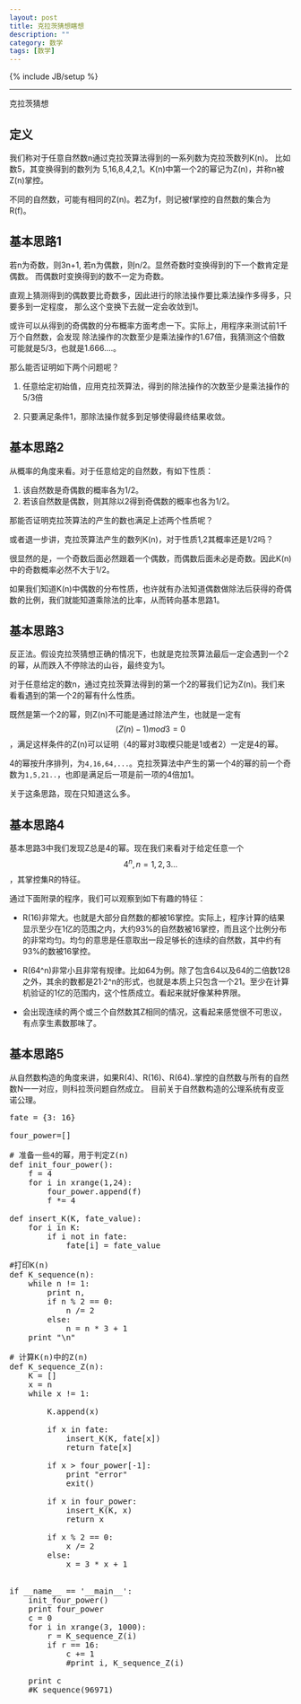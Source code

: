 ```yaml
---
layout: post
title: 克拉茨猜想瞎想
description: ""
category: 数学
tags: [数学]
---
```

{% include JB/setup %}

<hr />

克拉茨猜想

## 定义
我们称对于任意自然数n通过克拉茨算法得到的一系列数为克拉茨数列K(n)。
比如数5，其变换得到的数列为 5,16,8,4,2,1。K(n)中第一个2的幂记为Z(n)，并称n被Z(n)掌控。

不同的自然数，可能有相同的Z(n)。若Z为f，则记被f掌控的自然数的集合为R(f)。

## 基本思路1

若n为奇数，则3n+1, 若n为偶数，则n/2。显然奇数时变换得到的下一个数肯定是偶数。
而偶数时变换得到的数不一定为奇数。

直观上猜测得到的偶数要比奇数多，因此进行的除法操作要比乘法操作多得多，只要多到一定程度，
那么这个变换下去就一定会收敛到1。

或许可以从得到的奇偶数的分布概率方面考虑一下。实际上，用程序来测试前1千万个自然数，会发现
除法操作的次数至少是乘法操作的1.67倍，我猜测这个倍数可能就是5/3，也就是1.666....。

那么能否证明如下两个问题呢？
1. 任意给定初始值，应用克拉茨算法，得到的除法操作的次数至少是乘法操作的5/3倍

2. 只要满足条件1，那除法操作就多到足够使得最终结果收敛。


## 基本思路2

从概率的角度来看。对于任意给定的自然数，有如下性质：

1. 该自然数是奇偶数的概率各为1/2。
2. 若该自然数是偶数，则其除以2得到奇偶数的概率也各为1/2。

那能否证明克拉茨算法的产生的数也满足上述两个性质呢？

或者退一步讲，克拉茨算法产生的数列K(n)，对于性质1,2其概率还是1/2吗？

很显然的是，一个奇数后面必然跟着一个偶数，而偶数后面未必是奇数。因此K(n)中的奇数概率必然不大于1/2。

如果我们知道K(n)中偶数的分布性质，也许就有办法知道偶数做除法后获得的奇偶数的比例，我们就能知道乘除法的比率，从而转向基本思路1。


## 基本思路3
反正法。假设克拉茨猜想正确的情况下，也就是克拉茨算法最后一定会遇到一个2的幂，从而跌入不停除法的山谷，最终变为1。


对于任意给定的数n，通过克拉茨算法得到的第一个2的幂我们记为Z(n)。我们来看看遇到的第一个2的幂有什么性质。

既然是第一个2的幂，则Z(n)不可能是通过除法产生，也就是一定有 $$(Z(n)-1) mod 3 = 0$$，满足这样条件的Z(n)可以证明（4的幂对3取模只能是1或者2）一定是4的幂。

4的幂按升序排列，为`4,16,64,...`。克拉茨算法中产生的第一个4的幂的前一个奇数为`1,5,21..`，也即是满足后一项是前一项的4倍加1。

关于这条思路，现在只知道这么多。

## 基本思路4

基本思路3中我们发现Z总是4的幂。现在我们来看对于给定任意一个$$4^n,n=1,2,3...$$，其掌控集R的特征。

通过下面附录的程序，我们可以观察到如下有趣的特征：

* R(16)非常大。也就是大部分自然数的都被16掌控。实际上，程序计算的结果显示至少在1亿的范围之内，大约93%的自然数被16掌控，而且这个比例分布的非常均匀。均匀的意思是任意取出一段足够长的连续的自然数，其中约有93%的数被16掌控。

* R(64^n)非常小且非常有规律。比如64为例。除了包含64以及64的二倍数128之外，其余的数都是21·2^n的形式，也就是本质上只包含一个21。至少在计算机验证的1亿的范围内，这个性质成立。看起来就好像某种界限。

* 会出现连续的两个或三个自然数其Z相同的情况，这看起来感觉很不可思议，有点孪生素数那味了。

## 基本思路5
从自然数构造的角度来讲，如果R(4)、R(16)、R(64)..掌控的自然数与所有的自然数N一一对应，则科拉茨问题自然成立。
目前关于自然数构造的公理系统有皮亚诺公理。

<pre class="brush:python;">
fate = {3: 16}

four_power=[]

# 准备一些4的幂，用于判定Z(n)
def init_four_power():
    f = 4
    for i in xrange(1,24):
        four_power.append(f)
        f *= 4

def insert_K(K, fate_value):
    for i in K:
        if i not in fate:
            fate[i] = fate_value

#打印K(n)
def K_sequence(n):
    while n != 1:
        print n,
        if n % 2 == 0:
            n /= 2
        else:
            n = n * 3 + 1
    print "\n"

# 计算K(n)中的Z(n)
def K_sequence_Z(n):
    K = []
    x = n
    while x != 1:

        K.append(x)

        if x in fate:
            insert_K(K, fate[x])
            return fate[x]
        
        if x > four_power[-1]:
    		print "error"
    		exit()

        if x in four_power:
            insert_K(K, x)
            return x

        if x % 2 == 0:
            x /= 2
        else:
            x = 3 * x + 1


if __name__ == '__main__':
    init_four_power()
    print four_power
    c = 0
    for i in xrange(3, 1000):
        r = K_sequence_Z(i)
        if r == 16:
            c += 1
            #print i, K_sequence_Z(i)

    print c
    #K_sequence(96971)
</pre>

